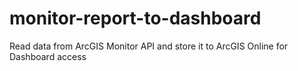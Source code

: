 # monitor-report-to-dashboard
Read data from ArcGIS Monitor API and store it to ArcGIS Online for Dashboard access
